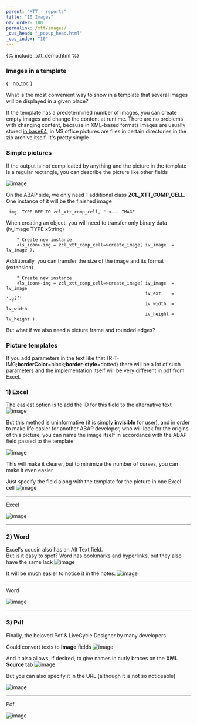 ```yaml
---
parent: "XTT - reports"
title: "10 Images"
nav_order: 100
permalink: /xtt/images/
_cus_head: "_popup_head.html"
_cus_index: "10"
---
```


{% include _xtt_demo.html %}

### Images in a template
{: .no_toc }

What is the most convenient way to show in a template that several images will be displayed in a given place?

If the template has a predetermined number of images, you can create empty images and change the content at runtime.
There are no problems with changing content, because in XML-based formats images are usually stored [in base64](https://en.wikipedia.org/wiki/Base64),
in MS office pictures are files in certain directories in the zip archive itself.
It's pretty simple

### Simple pictures

If the output is not complicated by anything and the picture in the template is a regular rectangle, you can describe the picture like other fields

![image](https://user-images.githubusercontent.com/36256417/91287754-f42c6800-e7b1-11ea-99ce-bb9dc2b49113.png)

On the ABAP side, we only need 1 additional class **ZCL_XTT_COMP_CELL**.
One instance of it will be the finished image

```abap
 img  TYPE REF TO zcl_xtt_comp_cell, " <--- IMAGE
```

When creating an object, you will need to transfer only binary data (iv_image TYPE xString)

```abap
    " Create new instance
    <ls_icon>-img = zcl_xtt_comp_cell=>create_image( iv_image  = lv_image ).
```

Additionally, you can transfer the size of the image and its format (extension)

```abap
    " Create new instance
    <ls_icon>-img = zcl_xtt_comp_cell=>create_image( iv_image  = lv_image
                                                     iv_ext    = '.gif'
                                                     iv_width  = lv_width
                                                     iv_height = lv_height ).
```

But what if we also need a picture frame and rounded edges?

### Picture templates
If you add parameters in the text like that {R-T-IMG;**borderColor**=black;**border-style**=dotted} there will be a lot of such parameters and the implementation itself will be very different in pdf from Excel.

### 1) Excel
The easiest option is to add the ID for this field to the alternative text
![image](https://user-images.githubusercontent.com/36256417/91291353-c0a00c80-e7b6-11ea-909c-3c8829c00e6e.png)

But this method is uninformative (it is simply **invisible** for user), and in order to make life easier for another ABAP developer, who will look for the origins of this picture,
you can name the image itself in accordance with the ABAP field passed to the template

![image](https://user-images.githubusercontent.com/36256417/91292441-52f4e000-e7b8-11ea-99a9-3b21e3130556.png)

This will make it clearer, but to minimize the number of curses, you can make it even easier

Just specify the field along with the template for the picture in one Excel cell
![image](https://user-images.githubusercontent.com/36256417/91292377-39539880-e7b8-11ea-996b-15d659379b71.png)

***

Excel

![image](https://user-images.githubusercontent.com/36256417/91292908-06f66b00-e7b9-11ea-9b71-a20a0488c0e9.png)


***

### 2) Word
Excel's cousin also has an Alt Text field.\
But is it easy to spot? Word has bookmarks and hyperlinks, but they also have the same lack
![image](https://user-images.githubusercontent.com/36256417/91293186-74a29700-e7b9-11ea-961a-8476ab0d46cf.png)

It will be much easier to notice it in the notes.
![image](https://user-images.githubusercontent.com/36256417/91293596-16c27f00-e7ba-11ea-8c0b-8f2a8d054be9.png)

***

Word

![image](https://user-images.githubusercontent.com/36256417/91293788-58ebc080-e7ba-11ea-9b63-86bd2a3ebb35.png)

***

### 3) Pdf

Finally, the beloved Pdf & LiveCycle Designer by many developers

Could convert texts to **Image** fields
![image](https://user-images.githubusercontent.com/36256417/91294517-7bcaa480-e7bb-11ea-8a15-78d55616863b.png)


And it also allows, if desired, to give names in curly braces on the **XML Source** tab
![image](https://user-images.githubusercontent.com/36256417/91294231-02cb4d00-e7bb-11ea-97e7-a32966defa83.png)

But you can also specify it in the URL (although it is not so noticeable)

![image](https://user-images.githubusercontent.com/36256417/91294975-29d64e80-e7bc-11ea-8549-7109ba04160a.png)

***

Pdf

![image](https://user-images.githubusercontent.com/36256417/91295154-7457cb00-e7bc-11ea-9d4e-fc9e78728d5e.png)